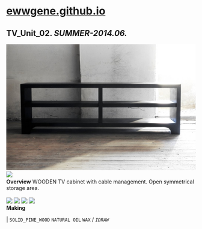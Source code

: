 
# [ewwgene.github.io](https://ewwgene.github.io/)
## TV_Unit_02. _SUMMER-2014.06._
![TV_Unit_02](/100.jpg)<a href="https://ewwgene.github.io/TV_Unit_02/101.jpg"><img src="https://ewwgene.github.io/TV_Unit_02/101.jpg" height="66"></a> 
<br>
**Overview**
WOODEN TV cabinet with cable management. Open symmetrical storage area.
<br><br>
<a href="https://ewwgene.github.io/TV_Unit_02/Making/200.jpg"><img src="https://ewwgene.github.io/TV_Unit_02/Making/200.jpg" height="66"></a> <a href="https://ewwgene.github.io/TV_Unit_02/Making/201.jpg"><img src="https://ewwgene.github.io/TV_Unit_02/Making/201.jpg" height="66"></a> <a href="https://ewwgene.github.io/TV_Unit_02/Making/202.jpg"><img src="https://ewwgene.github.io/TV_Unit_02/Making/202.jpg" height="66"></a> <a href="https://ewwgene.github.io/TV_Unit_02/Making/203.jpg"><img src="https://ewwgene.github.io/TV_Unit_02/Making/203.jpg" height="66"></a> <br>
**Making**

|
`SOLID_PINE_WOOD` `NATURAL OIL` `WAX` 
/
_`IDRAW`_ 
<br>


<br>

